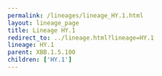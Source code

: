 ```yaml
---
permalink: /lineages/lineage_HY.1.html
layout: lineage_page
title: Lineage HY.1
redirect_to: ../lineage.html?lineage=HY.1
lineage: HY.1
parent: XBB.1.5.100
children: ['HY.1']
---
```

